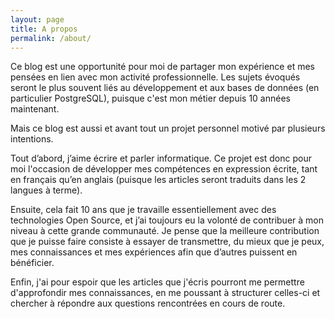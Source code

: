 ```yaml
---
layout: page
title: A propos
permalink: /about/
---
```


Ce blog est une opportunité pour moi de partager mon expérience et mes pensées en lien avec mon activité professionnelle.
Les sujets évoqués seront le plus souvent liés au développement et aux bases de données (en particulier PostgreSQL), puisque c'est mon métier depuis 10 années maintenant.

Mais ce blog est aussi et avant tout un projet personnel motivé par plusieurs intentions.

Tout d’abord, j’aime écrire et parler informatique.
Ce projet est donc pour moi l'occasion de développer mes compétences en expression écrite, tant en français qu’en anglais (puisque les articles seront traduits dans les 2 langues à terme).

Ensuite, cela fait 10 ans que je travaille essentiellement avec des technologies Open Source, et j’ai toujours eu la volonté de contribuer à mon niveau à cette grande communauté.
Je pense que la meilleure contribution que je puisse faire consiste à essayer de transmettre, du mieux que je peux, mes connaissances et mes expériences afin que d’autres puissent en bénéficier.

Enfin, j'ai pour espoir que les articles que j'écris pourront me permettre d'approfondir mes connaissances, en me poussant à structurer celles-ci et chercher à répondre aux questions rencontrées en cours de route.
